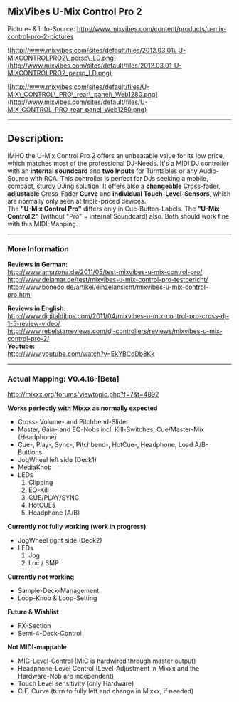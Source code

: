 ## MixVibes U-Mix Control Pro 2

Picture- & Info-Source:
<http://www.mixvibes.com/content/products/u-mix-control-pro-2-pictures>

![http://www.mixvibes.com/sites/default/files/2012.03.01\_U-MIXCONTROLPRO2\_persp\_LD.png](http://www.mixvibes.com/sites/default/files/2012.03.01_U-MIXCONTROLPRO2_persp_LD.png)

![http://www.mixvibes.com/sites/default/files/U-MIX\_CONTROL\_PRO\_rear\_panel\_Web1280.png](http://www.mixvibes.com/sites/default/files/U-MIX_CONTROL_PRO_rear_panel_Web1280.png)

-----

## Description:

IMHO the U-Mix Control Pro 2 offers an unbeatable value for its low
price, which matches most of the professional DJ-Needs. It's a MIDI DJ
controller with an **internal soundcard** and **two Inputs** for
Turntables or any Audio-Source with RCA. This controller is perfect for
DJs seeking a mobile, compact, sturdy DJing solution. It offers also a
**changeable** Cross-fader, **adjustable** Cross-Fader **Curve** and
**individual Touch-Level-Sensors**, which are normally only seen at
triple-priced devices.  
The **"U-Mix Control Pro"** differs only in Cue-Button-Labels. The
**"U-Mix Control 2"** (without "Pro" = internal Soundcard) also. Both
should work fine with this MIDI-Mapping.

-----

### More Information

**Reviews in German:**  
<http://www.amazona.de/2011/05/test-mixvibes-u-mix-control-pro/>  
<http://www.delamar.de/test/mixvibes-u-mix-control-pro-testbericht/>  
<http://www.bonedo.de/artikel/einzelansicht/mixvibes-u-mix-control-pro.html>

**Reviews in English:**  
<http://www.digitaldjtips.com/2011/04/mixvibes-u-mix-control-pro-cross-dj-1-5-review-video/>  
<http://www.rebelstarreviews.com/dj-controllers/reviews/mixvibes-u-mix-control-pro-2/>  
**Youtube:**  
<http://www.youtube.com/watch?v=EkYBCoDb8Kk>

-----

### Actual Mapping: V0.4.16-\[Beta\]

<http://mixxx.org/forums/viewtopic.php?f=7&t=4892>  
  
**<span class="underline">Works perfectly with Mixxx as normally
expected</span>**

  - Cross- Volume- and Pitchbend-Slider
  - Master, Gain- and EQ-Nobs incl. Kill-Switches, Cue/Master-Mix
    (Headphone)
  - Cue-, Play-, Sync-, Pitchbend-, HotCue-, Headphone, Load
    A/B-Buttions
  - JogWheel left side (Deck1)
  - MediaKnob
  - LEDs
    1.  Clipping
    2.  EQ-Kill
    3.  CUE/PLAY/SYNC
    4.  HotCUEs
    5.  Headphone (A/B)

**<span class="underline">Currently not fully working (work in
progress)</span>**

  - JogWheel right side (Deck2)
  - LEDs
    1.  Jog
    2.  Loc / SMP

**<span class="underline">Currently not working</span>**

  - Sample-Deck-Management
  - Loop-Knob & Loop-Setting

**<span class="underline">Future & Wishlist</span>**

  - FX-Section 
  - Semi-4-Deck-Control 

**<span class="underline">Not MIDI-mappable</span>**

  - MIC-Level-Control (MIC is hardwired through master output)
  - Headphone-Level Control (Level-Adjustment in Mixxx and the
    Hardware-Nob are independent)
  - Touch Level sensitivity (only Hardware)
  - C.F. Curve (turn to fully left and change in Mixxx, if needed)
